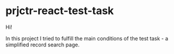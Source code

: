 # prjctr-react-test-task
Hi! 

In this project I tried to fulfill the main conditions of the test task - a simplified record search page.


